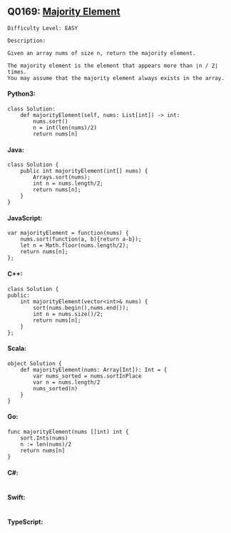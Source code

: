 ## Q0169: [Majority Element](https://leetcode.com/problems/majority-element/)

```
Difficulty Level: EASY
```

```
Description:

Given an array nums of size n, return the majority element.

The majority element is the element that appears more than ⌊n / 2⌋ times.
You may assume that the majority element always exists in the array.
```

#### Python3:

```
class Solution:
    def majorityElement(self, nums: List[int]) -> int:
        nums.sort()
        n = int(len(nums)/2)
        return nums[n]
```

#### Java:

```
class Solution {
    public int majorityElement(int[] nums) {
        Arrays.sort(nums);
        int n = nums.length/2;
        return nums[n];
    }
}
```

#### JavaScript:

```
var majorityElement = function(nums) {
    nums.sort(function(a, b){return a-b});
    let n = Math.floor(nums.length/2);
    return nums[n];
};
```

#### C++:

```
class Solution {
public:
    int majorityElement(vector<int>& nums) {
        sort(nums.begin(),nums.end());
        int n = nums.size()/2;
        return nums[n];
    }
};
```

#### Scala:

```
object Solution {
    def majorityElement(nums: Array[Int]): Int = {
        var nums_sorted = nums.sortInPlace
        var n = nums.length/2
        nums_sorted(n)
    }
}
```

#### Go:

```
func majorityElement(nums []int) int {
    sort.Ints(nums)
    n := len(nums)/2
    return nums[n]
}
```

#### C#:

```

```

#### Swift:

```

```

#### TypeScript:

```

```